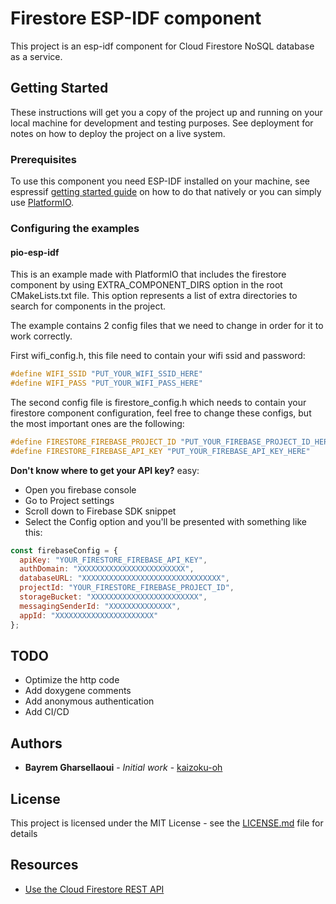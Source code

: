 # Firestore ESP-IDF component

This project is an esp-idf component for Cloud Firestore NoSQL database as a service.

## Getting Started

These instructions will get you a copy of the project up and running on your local machine for development and testing purposes. See deployment for notes on how to deploy the project on a live system.

### Prerequisites

To use this component you need ESP-IDF installed on your machine, see espressif [getting started guide](https://docs.espressif.com/projects/esp-idf/en/latest/esp32/get-started/) on how to do that natively or you can simply use [PlatformIO](https://docs.platformio.org/en/latest/tutorials/espressif32/espidf_debugging_unit_testing_analysis.html).

### Configuring the examples

#### pio-esp-idf
This is an example made with PlatformIO that includes the firestore component by using EXTRA_COMPONENT_DIRS option in the root CMakeLists.txt file. This option represents a list of extra directories to search for components in the project.

The example contains 2 config files that we need to change in order for it to work correctly.

First wifi_config.h, this file need to contain your  wifi ssid and password:

``` C
#define WIFI_SSID "PUT_YOUR_WIFI_SSID_HERE"
#define WIFI_PASS "PUT_YOUR_WIFI_PASS_HERE"
```

The second config file is firestore_config.h which needs to contain your firestore component configuration, feel free to change these configs, but the most important ones are the following:

``` C
#define FIRESTORE_FIREBASE_PROJECT_ID "PUT_YOUR_FIREBASE_PROJECT_ID_HERE"
#define FIRESTORE_FIREBASE_API_KEY "PUT_YOUR_FIREBASE_API_KEY_HERE"
```

**Don't know where to get your API key?** easy:
* Open you firebase console
* Go to Project settings 
* Scroll down to Firebase SDK snippet
* Select the Config option and you'll be presented with something like this:

``` Javascript
const firebaseConfig = {
  apiKey: "YOUR_FIRESTORE_FIREBASE_API_KEY",
  authDomain: "XXXXXXXXXXXXXXXXXXXXXXXX",
  databaseURL: "XXXXXXXXXXXXXXXXXXXXXXXXXXXXXXX",
  projectId: "YOUR_FIRESTORE_FIREBASE_PROJECT_ID",
  storageBucket: "XXXXXXXXXXXXXXXXXXXXXXXX",
  messagingSenderId: "XXXXXXXXXXXXXX",
  appId: "XXXXXXXXXXXXXXXXXXXXXX"
};
```

## TODO

* Optimize the http code
* Add doxygene comments
* Add anonymous authentication
* Add CI/CD

## Authors

* **Bayrem Gharsellaoui** - *Initial work* - [kaizoku-oh](https://github.com/kaizoku-oh)

## License

This project is licensed under the MIT License - see the [LICENSE.md](LICENSE.md) file for details

## Resources

* [Use the Cloud Firestore REST API](https://firebase.google.com/docs/firestore/use-rest-api)
